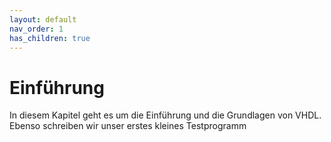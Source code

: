 ```yaml
---
layout: default
nav_order: 1
has_children: true
---
```


# Einführung

In diesem Kapitel geht es um die Einführung und die Grundlagen von VHDL. Ebenso schreiben wir unser erstes kleines Testprogramm